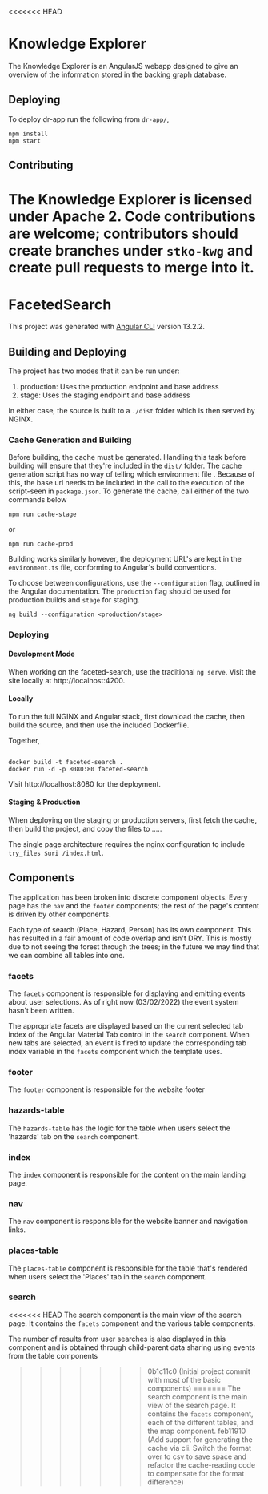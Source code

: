 <<<<<<< HEAD
# Knowledge Explorer

The Knowledge Explorer is an AngularJS webapp designed to give an overview of the information stored in the backing graph database.

## Deploying

To deploy dr-app run the following from `dr-app/`,

```
npm install
npm start
```

## Contributing

The Knowledge Explorer is licensed under Apache 2. Code contributions are welcome; contributors should create branches under `stko-kwg` and create pull requests to merge into it.
=======
# FacetedSearch

This project was generated with [Angular CLI](https://github.com/angular/angular-cli) version 13.2.2.

## Building and Deploying

The project has two modes that it can be run under:
1. production: Uses the production endpoint and base address
2. stage: Uses the staging endpoint and base address

In either case, the source is built to a `./dist` folder which is then served by NGINX.

### Cache Generation and Building

Before building, the cache must be generated. Handling this task before building will ensure that they're included in the `dist/` folder. The cache generation script has no way of telling which environment file . Because of this, the base url needs to be included in the call to the execution of the script-seen in `package.json`. To generate the cache, call either of the two commands below

`npm run cache-stage`

or

`npm run cache-prod`

Building works similarly however, the deployment URL's are kept in the `environment.ts` file, conforming to Angular's build conventions.

To choose between configurations, use the `--configuration` flag, outlined in the Angular documentation. The `production` flag should be used for production builds and `stage` for staging.

`ng build --configuration <production/stage>`

### Deploying

#### Development Mode
When working on the faceted-search, use the traditional `ng serve`. Visit the site locally at http://localhost:4200.

#### Locally
To run the full NGINX and Angular stack, first download the cache, then build the source, and then use the included Dockerfile.

Together,

```

docker build -t faceted-search .
docker run -d -p 8080:80 faceted-search
```

Visit http://localhost:8080 for the deployment.



#### Staging & Production
When deploying on the staging or production servers, first fetch the cache, then build the project, and copy the files to .....

The single page architecture requires the nginx configuration to include `try_files $uri /index.html`. 

## Components
The application has been broken into discrete component objects. Every page has the `nav` and the `footer` components; the rest of the page's content is driven by other components.

Each type of search (Place, Hazard, Person) has its own component. This has resulted in a fair amount of code overlap and isn't DRY. This is mostly due to not seeing the forest through the trees; in the future we may find that we can combine all tables into one.

### facets
The `facets` component is responsible for displaying and emitting events about user selections. As of right now (03/02/2022) the event system hasn't been written.

The appropriate facets are displayed based on the current selected tab index of the Angular Material Tab control in the `search` component. When new tabs are selected, an event is fired to update the corresponding tab index variable in the `facets` component which the template uses.

### footer
The `footer` component is responsible for the website footer

### hazards-table
The `hazards-table` has the logic for the table when users select the 'hazards' tab on the `search` component.

### index
The `index` component is responsible for the content on the main landing page.

### nav
The `nav` component is responsible for the website banner and navigation links.

### places-table
The `places-table` component is responsible for the table that's rendered when users select the 'Places' tab in the `search` component.

### search
<<<<<<< HEAD
The search component is the main view of the search page. It contains the `facets` component and the various table components.

The number of results from user searches is also displayed in this component and is obtained through child-parent data sharing using events from the table components

>>>>>>> 0b1c11c0 (Initial project commit with most of the basic components)
=======
The search component is the main view of the search page. It contains the `facets` component, each of the different tables, and the map component.
>>>>>>> feb11910 (Add support for generating the cache via cli. Switch the format over to csv to save space and refactor the cache-reading code to compensate for the format difference)
